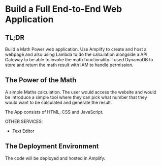 # Build a Full End-to-End Web Application


## TL;DR
Build a Math Power web application. Use Amplify to create and host a webpage and also using Lambda to do the calculation alongside a API Gateway to be able to invoke the math functionality. I used DynamoDB to store and return the math result with IAM to handle permission. 

## The Power of the Math 
A simple Maths calculation. The user would access the website and would be introduce a simple tool where they can pick what number that they would want to be calculated and generate the result. 

The App consists of HTML, CSS and JavaScript.

OTHER SERVICES:
-  Text Editor


## The Deployment Environment
The code will be deployed and hosted in Amplify.
